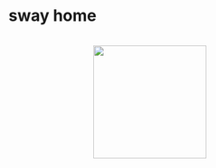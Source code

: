 # sway home

<br>
<div style="text-align:center; width:500px; margin:30px padding:15px"><img width="200px"   src="https://placehold.it/600" /></div>




